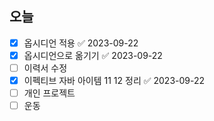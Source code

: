 ## 오늘
- [x] 옵시디언 적용 ✅ 2023-09-22
- [x] 옵시디언으로 옮기기 ✅ 2023-09-22
- [ ] 이력서 수정
- [x] 이펙티브 자바 아이템 11 12 정리 ✅ 2023-09-22
- [ ] 개인 프로젝트
- [ ] 운동
